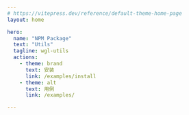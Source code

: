 ```yaml
---
# https://vitepress.dev/reference/default-theme-home-page
layout: home

hero:
  name: "NPM Package"
  text: "Utils"
  tagline: wgl-utils
  actions:
    - theme: brand
      text: 安装
      link: /examples/install
    - theme: alt
      text: 用例
      link: /examples/

---
```


